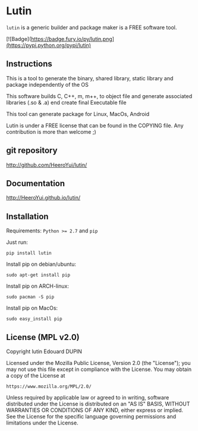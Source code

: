 Lutin
=====

`lutin` is a generic builder and package maker is a FREE software tool.


[![Badge](https://badge.fury.io/py/lutin.png](https://pypi.python.org/pypi/lutin)

Instructions
------------

This is a tool to generate the binary, shared library, static library and package independently of the OS

This software builds C, C++, m, m++, to object file and generate associated libraries (.so & .a) end create final Executable file

This tool can generate package for Linux, MacOs, Android


Lutin is under a FREE license that can be found in the COPYING file.
Any contribution is more than welcome ;)

git repository
--------------

http://github.com/HeeroYui/lutin/

Documentation
-------------

http://HeeroYui.github.io/lutin/

Installation
------------

Requirements: ``Python >= 2.7`` and ``pip``

Just run:
```
pip install lutin
```

Install pip on debian/ubuntu:
```
sudo apt-get install pip
```

Install pip on ARCH-linux:
```
sudo pacman -S pip
```

Install pip on MacOs:
```
sudo easy_install pip
```

License (MPL v2.0)
---------------------

Copyright lutin Edouard DUPIN

Licensed under the Mozilla Public License, Version 2.0 (the "License");
you may not use this file except in compliance with the License.
You may obtain a copy of the License at

    https://www.mozilla.org/MPL/2.0/

Unless required by applicable law or agreed to in writing, software
distributed under the License is distributed on an "AS IS" BASIS,
WITHOUT WARRANTIES OR CONDITIONS OF ANY KIND, either express or implied.
See the License for the specific language governing permissions and
limitations under the License.

